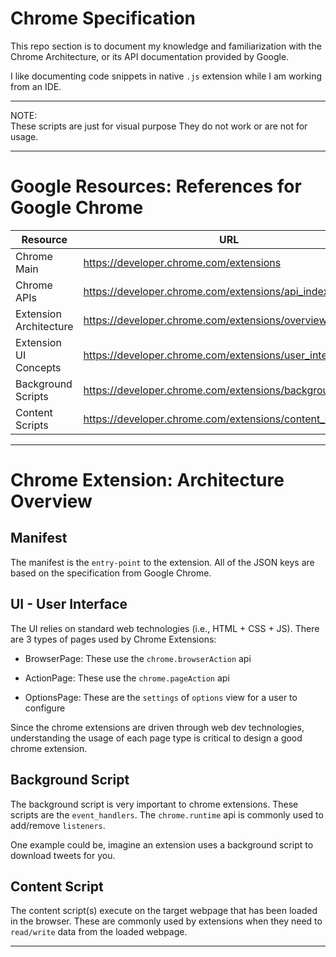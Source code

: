 # Chrome Specification
This repo section is to document my knowledge and
familiarization with the Chrome Architecture, or
its API documentation provided by Google.

I like documenting code snippets in native `.js`
extension while I am working from an IDE.


***
NOTE:  
    These scripts are just for visual purpose
    They do not work or are not for usage.
***

# Google Resources:  References for Google Chrome
| Resource | URL         |
|----------|-------------|
| Chrome Main | https://developer.chrome.com/extensions|
| Chrome APIs | https://developer.chrome.com/extensions/api_index|
| Extension Architecture |https://developer.chrome.com/extensions/overview#arch|
| Extension UI Concepts |https://developer.chrome.com/extensions/user_interface|
| Background Scripts | https://developer.chrome.com/extensions/background_pages|
| Content Scripts | https://developer.chrome.com/extensions/content_scripts|

***

# Chrome Extension: Architecture Overview

## Manifest
The manifest is the `entry-point` to the extension. All of the JSON keys are
based on the specification from Google Chrome.

## UI - User Interface 
The UI relies on standard web technologies (i.e., HTML + CSS + JS).
There are 3 types of pages used by Chrome Extensions:

* BrowserPage:     These use the `chrome.browserAction` api

* ActionPage:      These use the `chrome.pageAction` api

* OptionsPage:     These are the `settings` of `options` view for a user to configure

Since the chrome extensions are driven through web dev technologies, understanding the usage of each page type is critical to design a good
chrome extension.

## Background Script
The background script is very important to chrome extensions.  These scripts are the `event_handlers`. The `chrome.runtime` api is commonly used to add/remove `listeners`. 

One example could be, imagine an extension uses a background script to download tweets for you.

## Content Script
The content script(s) execute on the target webpage that has been loaded in the
browser.  These are commonly used by extensions when they need to `read/write` data from the loaded webpage.

***